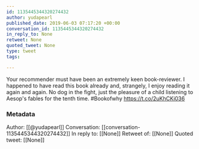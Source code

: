 ```yaml
---
id: 1135445344320274432
author: yudapearl
published_date: 2019-06-03 07:17:20 +00:00
conversation_id: 1135445344320274432
in_reply_to: None
retweet: None
quoted_tweet: None
type: tweet
tags:

---
```


Your recommender must have been an extremely keen book-reviewer. I happened to have read this book already and, strangely, I enjoy reading it again and again. No dog in the fight, just the pleasure of a child listening to Aesop's fables for the tenth time. #Bookofwhy https://t.co/2uKhCKi036

### Metadata

Author: [[@yudapearl]]
Conversation: [[conversation-1135445344320274432]]
In reply to: [[None]]
Retweet of: [[None]]
Quoted tweet: [[None]]
